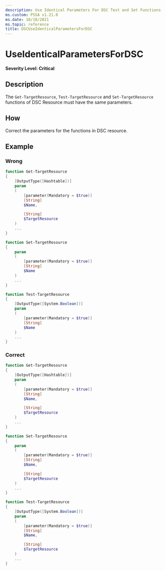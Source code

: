 ```yaml
---
description: Use Identical Parameters For DSC Test and Set Functions
ms.custom: PSSA v1.21.0
ms.date: 10/18/2021
ms.topic: reference
title: DSCUseIdenticalParametersForDSC
---
```

# UseIdenticalParametersForDSC

**Severity Level: Critical**

## Description

The `Get-TargetResource`, `Test-TargetResource` and `Set-TargetResource` functions of DSC Resource
must have the same parameters.

## How

Correct the parameters for the functions in DSC resource.

## Example

### Wrong

```powershell
function Get-TargetResource
{
    [OutputType([Hashtable])]
    param
    (
        [parameter(Mandatory = $true)]
        [String]
        $Name,

        [String]
        $TargetResource
    )
    ...
}

function Set-TargetResource
{
    param
    (
        [parameter(Mandatory = $true)]
        [String]
        $Name
    )
    ...
}

function Test-TargetResource
{
    [OutputType([System.Boolean])]
    param
    (
        [parameter(Mandatory = $true)]
        [String]
        $Name
    )
    ...
}
```

### Correct

```powershell
function Get-TargetResource
{
    [OutputType([Hashtable])]
    param
    (
        [parameter(Mandatory = $true)]
        [String]
        $Name,

        [String]
        $TargetResource
    )
    ...
}

function Set-TargetResource
{
    param
    (
        [parameter(Mandatory = $true)]
        [String]
        $Name,

        [String]
        $TargetResource
    )
    ...
}

function Test-TargetResource
{
    [OutputType([System.Boolean])]
    param
    (
        [parameter(Mandatory = $true)]
        [String]
        $Name,

        [String]
        $TargetResource
    )
    ...
}
```
